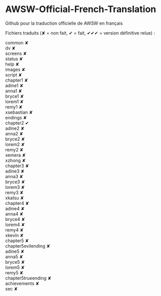 # AWSW-Official-French-Translation
Github pour la traduction officielle de AWSW en français

Fichiers traduits (✘ = non fait, ✔ = fait, ✔✔✔ = version définitive relue) :

common ✘<br/>
dv ✘<br/>
screens ✘<br/>
status ✘<br/>
help ✘<br/>
images ✘<br/>
script ✘<br/>
chapter1 ✘<br/>
adine1 ✘<br/>
anna1 ✘<br/>
bryce1 ✘<br/>
lorem1 ✘<br/>
remy1 ✘<br/>
xsebastian ✘<br/>
endings ✘<br/>
chapter2 ✔<br/>
adine2 ✘<br/>
anna2 ✘<br/>
bryce2 ✘<br/>
lorem2 ✘<br/>
remy2 ✘<br/>
xemera ✘<br/>
xzhong ✘<br/>
chapter3 ✘<br/>
adine3 ✘<br/>
anna3 ✘<br/>
bryce3 ✘<br/>
lorem3 ✘<br/>
remy3 ✘<br/>
xkatsu ✘<br/>
chapter4 ✘<br/>
adine4 ✘<br/>
anna4 ✘<br/>
bryce4 ✘<br/>
lorem4 ✘<br/>
remy4 ✘<br/>
xkevin ✘<br/>
chapter5 ✘<br/>
chapter5evilending ✘<br/>
adine5 ✘<br/>
anna5 ✘<br/>
bryce5 ✘<br/>
lorem5 ✘<br/>
remy5 ✘<br/>
chapter5trueending ✘<br/>
achievements ✘<br/>
sec ✘<br/>
